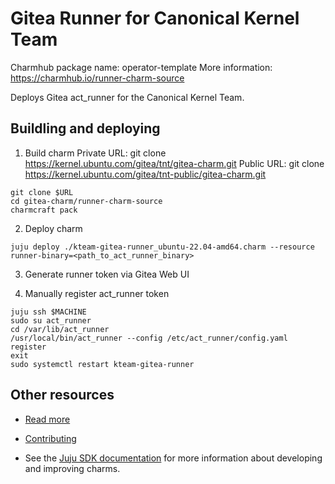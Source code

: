 <!--
Avoid using this README file for information that is maintained or published elsewhere, e.g.:

* metadata.yaml > published on Charmhub
* documentation > published on (or linked to from) Charmhub
* detailed contribution guide > documentation or CONTRIBUTING.md

Use links instead.
-->

# Gitea Runner for Canonical Kernel Team

Charmhub package name: operator-template
More information: https://charmhub.io/runner-charm-source

Deploys Gitea act_runner for the Canonical Kernel Team.

## Buildling and deploying

1. Build charm
Private URL: git clone https://kernel.ubuntu.com/gitea/tnt/gitea-charm.git
Public URL: git clone https://kernel.ubuntu.com/gitea/tnt-public/gitea-charm.git
```shell
git clone $URL
cd gitea-charm/runner-charm-source
charmcraft pack
```

2. Deploy charm
```shell
juju deploy ./kteam-gitea-runner_ubuntu-22.04-amd64.charm --resource runner-binary=<path_to_act_runner_binary>
```

3. Generate runner token via Gitea Web UI

4. Manually register act_runner token
```shell
juju ssh $MACHINE
sudo su act_runner
cd /var/lib/act_runner
/usr/local/bin/act_runner --config /etc/act_runner/config.yaml register
exit
sudo systemctl restart kteam-gitea-runner
```

## Other resources

<!-- If your charm is documented somewhere else other than Charmhub, provide a link separately. -->

- [Read more](https://example.com)

- [Contributing](CONTRIBUTING.md) <!-- or link to other contribution documentation -->

- See the [Juju SDK documentation](https://juju.is/docs/sdk) for more information about developing and improving charms.
